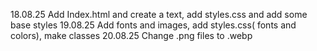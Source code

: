 18.08.25
Add Index.html and create a text, add styles.css and add some base styles
19.08.25
Add fonts and images, add styles.css( fonts and colors), make classes
20.08.25
Change .png files to .webp
